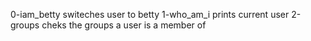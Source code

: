 0-iam_betty switeches user to betty
1-who_am_i prints current user
2-groups cheks the groups a user is a member of
